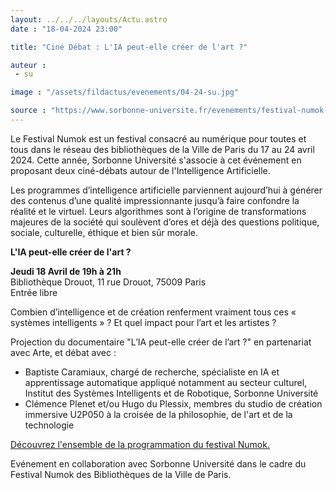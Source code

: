 ```yaml
---
layout: ../../../layouts/Actu.astro
date : "18-04-2024 23:00"

title: "Ciné Débat : L'IA peut-elle créer de l'art ?"

auteur :
 - su 

image : "/assets/fildactus/evenements/04-24-su.jpg"

source : "https://www.sorbonne-universite.fr/evenements/festival-numok-lia-dans-la-societe"
---
```


Le Festival Numok est un festival consacré au numérique pour toutes et tous dans le réseau des bibliothèques de la Ville de Paris du 17 au 24 avril 2024. Cette année, Sorbonne Université s'associe à cet événement en proposant deux ciné-débats autour de l'Intelligence Artificielle.

Les programmes d’intelligence artificielle parviennent aujourd’hui à générer des contenus d’une qualité impressionnante jusqu’à faire confondre la réalité et le virtuel. Leurs algorithmes sont à l’origine de transformations majeures de la société qui soulèvent d’ores et déjà des questions politique, sociale, culturelle, éthique et bien sûr morale.

__L'IA peut-elle créer de l'art ?__

__Jeudi 18 Avril de 19h à 21h__  
Bibliothèque Drouot, 11 rue Drouot, 75009 Paris  
Entrée libre

Combien d’intelligence et de création renferment vraiment tous ces « systèmes intelligents » ? Et quel impact pour l’art et les artistes ?

Projection du documentaire "L’IA peut-elle créer de l’art ?" en partenariat avec Arte, et débat avec :  
- Baptiste Caramiaux, chargé de recherche, spécialiste en IA et apprentissage automatique appliqué notamment au secteur culturel, Institut des Systèmes Intelligents et de Robotique, Sorbonne Université  
- Clémence Plenet et/ou Hugo du Plessix, membres du studio de création immersive U2P050 à la croisée de la philosophie, de l'art et de la technologie

[Découvrez l'ensemble de la programmation du festival Numok.](https://bibliotheques.paris.fr/numok/numok.aspx)

Evénement en collaboration avec Sorbonne Université dans le cadre du Festival Numok des Bibliothèques de la Ville de Paris.

